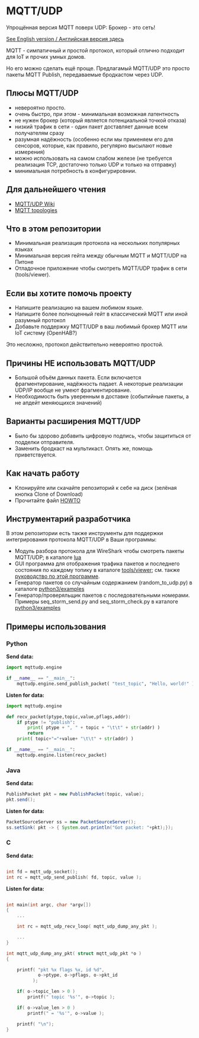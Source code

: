 # MQTT/UDP
Упрощённая версия MQTT поверх UDP: Брокер - это сеть!

[See English version / Английская версия здесь](./README.md)


MQTT - симпатичный и простой протокол, который отлично подходит для IoT и прочих умных домов.

Но его можно сделать ещё проще. Предлагамый MQTT/UDP это просто
пакеты MQTT Publish, передаваемые бродкастом через UDP.

## Плюсы MQTT/UDP

* невероятно просто.
* очень быстро, при этом - минимальная возможная латентность
* не нужен брокер (который является потенциальной точкой отказа)
* низкий трафик в сети - один пакет доставляет данные всем получателям сразу
* разумная надёжность (особенно если мы применяем его для сенсоров, которые, как правило, регулярно высылают новые измерения)
* можно использовать на самом слабом железе (не требуется реализация TCP, достаточно только UDP и только на отправку)
* минимальная потребность в конфигурировнии.

## Для дальнейшего чтения

* [MQTT/UDP Wiki](../../wiki)
* [MQTT topologies](./dox/Topologies.md)

## Что в этом репозитории

* Минимальная реализация протокола на нескольких популярных языках
* Минимальная версия гейта между обычным MQTT и MQTT/UDP на Питоне
* Отладочное приложение чтобы смотреть MQTT/UDP трафик в сети (tools/viewer).

## Если вы хотите помочь проекту

* Напишите реализацию на вашем любимом языке.
* Напишите более полноценный гейт в классический MQTT или иной разумный протокол
* Добавьте поддержку MQTT/UDP в ваш любимый брокер MQTT или IoT систему (OpenHAB?)

Это несложно, протокол действительно невероятно простой.

## Причины НЕ использовать MQTT/UDP

* Большой объём данных пакета. Если включается фрагментирование, надёжность падает. А некоторые реализации UDP/IP вообще не умеют фрагментирование.
* Необходимость быть уверенным в доставке (событийные пакеты, а не апдейт меняющихся значений)

## Варианты расширения MQTT/UDP

* Было бы здорово добавить цифровую подпись, чтобы защититься от подделки отправителя.
* Заменить бродкаст на мультикаст. Опять же, помощь приветствуется.

## Как начать работу

* Клонируйте или скачайте репозиторий к себе на диск (зелёная кнопка Clone of Download)
* Прочитайте файл [HOWTO](https://raw.githubusercontent.com/dzavalishin/mqtt_udp/master/HOWTO)

## Инструментарий разработчика

В этом репозитории есть также инструменты для поддержки интегрирования протокола MQTT/UDP в Ваши программы:

* Модуль разбора протокола для WireShark чтобы смотреть пакеты MQTT/UDP; в каталоге [lua](https://github.com/dzavalishin/mqtt_udp/tree/master/lua)
* GUI программа для отображения трафика пакетов и последнего состояния по каждому топику в каталоге [tools/viewer](https://github.com/dzavalishin/mqtt_udp/tree/master/tools/viewer); см. также [руководство по этой программе](https://github.com/dzavalishin/mqtt_udp/wiki/MQTT-UDP-Viewer-Help).
* Генератор пакетов со случайным содержанием (random_to_udp.py) в каталоге [python3/examples](https://github.com/dzavalishin/mqtt_udp/tree/master/python3/examples) 
* Генератор/проверяльщик пакетов с последовательными номерами. Примеры seq_storm_send.py and seq_storm_check.py в каталоге [python3/examples](https://github.com/dzavalishin/mqtt_udp/tree/master/python3/examples) 

## Примеры использования

### Python

**Send data:**

```python
import mqttudp.engine

if __name__ == "__main__":
    mqttudp.engine.send_publish_packet( "test_topic", "Hello, world!" )
```

**Listen for data:**

```python
import mqttudp.engine

def recv_packet(ptype,topic,value,pflags,addr):
    if ptype != "publish":
        print( ptype + ", " + topic + "\t\t" + str(addr) )
        return
    print( topic+"="+value+ "\t\t" + str(addr) )

if __name__ == "__main__":
    mqttudp.engine.listen(recv_packet)
```



### Java

**Send data:**

```java
PublishPacket pkt = new PublishPacket(topic, value);
pkt.send();

```

**Listen for data:**


```java
PacketSourceServer ss = new PacketSourceServer();
ss.setSink( pkt -> { System.out.println("Got packet: "+pkt);});

```


### C

**Send data:**

```c

int fd = mqtt_udp_socket();
int rc = mqtt_udp_send_publish( fd, topic, value );

```

**Listen for data:**

```c

int main(int argc, char *argv[])
{
    ...

    int rc = mqtt_udp_recv_loop( mqtt_udp_dump_any_pkt );

    ...
}

int mqtt_udp_dump_any_pkt( struct mqtt_udp_pkt *o )
{

    printf( "pkt %x flags %x, id %d",
            o->ptype, o->pflags, o->pkt_id
          );

    if( o->topic_len > 0 )
        printf(" topic '%s'", o->topic );

    if( o->value_len > 0 )
        printf(" = '%s'", o->value );

    printf( "\n");
}


```






